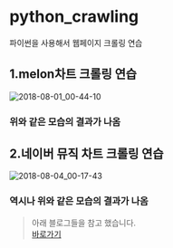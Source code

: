 # python_crawling
파이썬을 사용해서 웹페이지 크롤링 연습

## 1.melon차트 크롤링 연습

![2018-08-01_00-44-10](https://user-images.githubusercontent.com/28287323/43470743-475de068-9524-11e8-8c65-575cc6fbb966.png)
### 위와 같은 모습의 결과가 나옴


## 2.네이버 뮤직 차트 크롤링 연습

![2018-08-04_00-17-43](https://user-images.githubusercontent.com/28287323/43650922-fd7a6f7a-977b-11e8-864c-5e2916bf7999.png)
### 역시나 위와 같은 모습의 결과가 나옴


>아래 블로그들을 참고 했습니다.   
[바로가기](https://mikail0205.github.io/python/2018/06/19/create-chatbot/)
